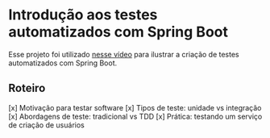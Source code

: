 # Introdução aos testes automatizados com Spring Boot

Esse projeto foi utilizado [nesse vídeo](https://youtu.be/N1UkkK4jIHM) para ilustrar a criação de testes automatizados com Spring Boot.

## Roteiro
[x] Motivação para testar software
[x] Tipos de teste: unidade vs integração
[x] Abordagens de teste: tradicional vs TDD
[x] Prática: testando um serviço de criação de usuários
